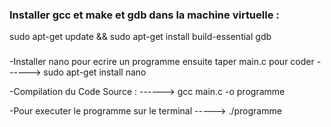<h3>Installer gcc et make et gdb dans la machine virtuelle : </h3>
<p>sudo apt-get update && sudo apt-get install build-essential gdb </p>
<h3></h3>
<p></p>
<h3></h3>
<p></p>
<h3></h3>
<p></p>
<h3></h3>
<p></p>
-Installer nano pour ecrire un programme ensuite taper main.c pour coder 
------> sudo apt-get install nano 

-Compilation du Code Source :
------> gcc main.c -o programme

-Pour executer le programme sur le terminal
-----> ./programme 


